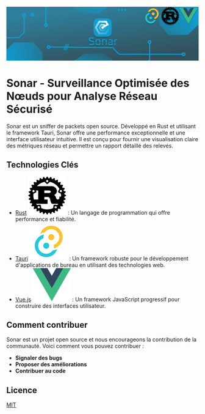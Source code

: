 ![Sonar Team Banner](https://github.com/Sonar-team/.github/blob/main/profile/Frame%201(3).png)

# Sonar - Surveillance Optimisée des Nœuds pour Analyse Réseau Sécurisé
Sonar est un sniffer de packets open source. Développé en Rust et utilisant le framework Tauri, Sonar offre une performance exceptionnelle et une interface utilisateur intuitive. Il est conçu pour fournir une visualisation claire des métriques réseau et permettre un rapport détaillé des relevés.

## Technologies Clés

- [Rust](https://www.rust-lang.org/fr) ![Logo Rust](https://github.com/Sonar-team/.github/blob/main/profile/image%203.png) : Un langage de programmation qui offre performance et fiabilité.
- [Tauri](https://tauri.app/) ![Logo Tauri](https://github.com/Sonar-team/.github/blob/main/profile/image%2010.png)
 : Un framework robuste pour le développement d'applications de bureau en utilisant des technologies web.
- [Vue.js](https://vuejs.org/) ![Logo Vue](https://github.com/Sonar-team/.github/blob/main/profile/image%209.png) : Un framework JavaScript progressif pour construire des interfaces utilisateur.

## Comment contribuer

Sonar est un projet open source et nous encourageons la contribution de la communauté. Voici comment vous pouvez contribuer :
- **Signaler des bugs**
- **Proposer des améliorations**
- **Contribuer au code**

## Licence

[MIT](LICENSE.md)
